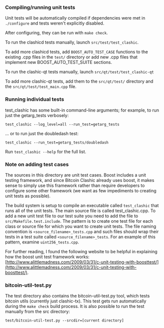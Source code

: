 ### Compiling/running unit tests

Unit tests will be automatically compiled if dependencies were met in `./configure`
and tests weren't explicitly disabled.

After configuring, they can be run with `make check`.

To run the clashicd tests manually, launch `src/test/test_clashic`.

To add more clashicd tests, add `BOOST_AUTO_TEST_CASE` functions to the existing
.cpp files in the `test/` directory or add new .cpp files that
implement new BOOST_AUTO_TEST_SUITE sections.

To run the clashic-qt tests manually, launch `src/qt/test/test_clashic-qt`

To add more clashic-qt tests, add them to the `src/qt/test/` directory and
the `src/qt/test/test_main.cpp` file.

### Running individual tests

test_clashic has some built-in command-line arguments; for
example, to run just the getarg_tests verbosely:

    test_clashic --log_level=all --run_test=getarg_tests

... or to run just the doubledash test:

    test_clashic --run_test=getarg_tests/doubledash

Run `test_clashic --help` for the full list.

### Note on adding test cases

The sources in this directory are unit test cases.  Boost includes a
unit testing framework, and since Bitcoin Clashic already uses boost, it makes
sense to simply use this framework rather than require developers to
configure some other framework (we want as few impediments to creating
unit tests as possible).

The build system is setup to compile an executable called `test_clashic`
that runs all of the unit tests.  The main source file is called
test_clashic.cpp. To add a new unit test file to our test suite you need 
to add the file to `src/Makefile.test.include`. The pattern is to create 
one test file for each class or source file for which you want to create 
unit tests.  The file naming convention is `<source_filename>_tests.cpp` 
and such files should wrap their tests in a test suite 
called `<source_filename>_tests`. For an example of this pattern, 
examine `uint256_tests.cpp`.

For further reading, I found the following website to be helpful in
explaining how the boost unit test framework works:
[http://www.alittlemadness.com/2009/03/31/c-unit-testing-with-boosttest/](http://www.alittlemadness.com/2009/03/31/c-unit-testing-with-boosttest/).

### bitcoin-util-test.py

The test directory also contains the bitcoin-util-test.py tool, which tests bitcoin utils (currently just clashic-tx). This test gets run automatically during the `make check` build process. It is also possible to run the test manually from the src directory:

```
test/bitcoin-util-test.py --srcdir=[current directory]

```
